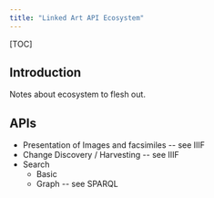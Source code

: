 ```yaml
---
title: "Linked Art API Ecosystem"
---
```


[TOC]

## Introduction

Notes about ecosystem to flesh out.

## APIs

* Presentation of Images and facsimiles -- see IIIF
* Change Discovery / Harvesting -- see IIIF
* Search
  * Basic
  * Graph -- see SPARQL

